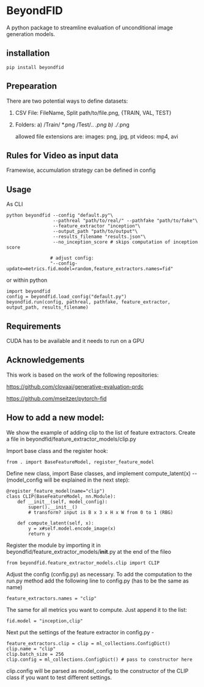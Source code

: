 # BeyondFID
A python package to streamline evaluation of unconditional image generation models. 


## installation 

    pip install beyondfid

## Prepearation 
There are two potential ways to define datasets:  

1. CSV File:
    FileName, Split
    path/to/file.png, {TRAIN, VAL, TEST}

2. Folders:
    a) <pathtotrain>/Train/
          *.png
       <pathtotest>/Test/..
          *.png
    b) ./*.png 

    allowed file extensions are: 
        images: png, jpg, pt
        videos: mp4, avi

## Rules for Video as input data

Framewise, accumulation strategy can be defined in config


## Usage 

As CLI 

    python beyondfid --config "default.py"\
                     --pathreal "path/to/real/" --pathfake "path/to/fake"\ 
                     --feature_extractor "inception"\
                     --output_path "path/to/output"\
                     --results_filename "results.json"\
                     --no_inception_score # skips computation of inception score

                    # adjust config: 
                    "--config-update=metrics.fid.model=random,feature_extractors.names=fid"

or within python 

    import beyondfid
    config = beyondfid.load_config("default.py")
    beyondfid.run(config, pathreal, pathfake, feature_extractor, output_path, results_filename)

## Requirements 

CUDA has to be available and it needs to run on a GPU 

## Acknowledgements 
This work is based on the work of the following repositories:


https://github.com/clovaai/generative-evaluation-prdc

https://github.com/mseitzer/pytorch-fid

## How to add a new model: 

We show the example of adding clip to the list of feature extractors. Create a file in beyondfid/feature_extractor_models/clip.py

Import base class and the register hook: 

    from . import BaseFeatureModel, register_feature_model

Define new class, import Base classes, and implement compute_latent(x) -- (model_config will be explained in the next step): 

    @register_feature_model(name="clip")
    class CLIP(BaseFeatureModel, nn.Module):
        def __init__(self, model_config):
            super().__init__()
            # transform? input is B x 3 x H x W from 0 to 1 (RBG)

        def compute_latent(self, x):
            y = x#self.model.encode_image(x)
            return y

Register the module by importing it in beyondfid/feature_extractor_models/__init__.py at the end of the fileo

    from beyondfid.feature_extractor_models.clip import CLIP 

Adjust the config (config.py) as necessary. To add the computation to the run.py method add the following line to config.py (has to be the same as name)

    feature_extractors.names = "clip"

The same for all metrics you want to compute. Just append it to the list: 

    fid.model = "inception,clip"

Next put the settings of the feature extractor in config.py - 

    feature_extractors.clip = clip = ml_collections.ConfigDict()
    clip.name = "clip"
    clip.batch_size = 256
    clip.config = ml_collections.ConfigDict() # pass to constructor here

clip.config will be parsed as model_config to the constructor of the CLIP class if you want to test different settings.
